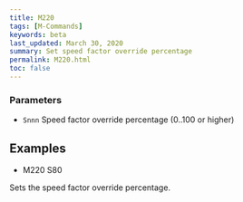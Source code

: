 ```yaml
---
title: M220
tags: [M-Commands] 
keywords: beta 
last_updated: March 30, 2020 
summary: Set speed factor override percentage 
permalink: M220.html
toc: false 
---
```



### Parameters

* `Snnn` Speed factor override percentage (0..100 or higher)

## Examples

* M220 S80

Sets the speed factor override percentage.

